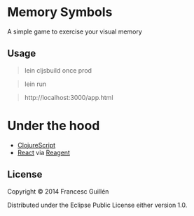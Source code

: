 # Memory Symbols

A simple game to exercise your visual memory

## Usage

> lein cljsbuild once prod

> lein run

> http://localhost:3000/app.html


# Under the hood

* [ClojureScript](https://github.com/clojure/clojurescript)
* [React](http://facebook.github.io/react/) via [Reagent](http://holmsand.github.io/reagent/)

## License

Copyright © 2014 Francesc Guillén

Distributed under the Eclipse Public License either version 1.0.
